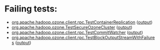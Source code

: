 # Failing tests: 

 * [org.apache.hadoop.ozone.client.rpc.TestContainerReplication](hadoop-ozone/integration-test/org.apache.hadoop.ozone.client.rpc.TestContainerReplication.txt) ([output](hadoop-ozone/integration-test/org.apache.hadoop.ozone.client.rpc.TestContainerReplication-output.txt/))
 * [org.apache.hadoop.ozone.TestSecureOzoneCluster](hadoop-ozone/integration-test/org.apache.hadoop.ozone.TestSecureOzoneCluster.txt) ([output](hadoop-ozone/integration-test/org.apache.hadoop.ozone.TestSecureOzoneCluster-output.txt/))
 * [org.apache.hadoop.ozone.client.rpc.TestCommitWatcher](hadoop-ozone/integration-test/org.apache.hadoop.ozone.client.rpc.TestCommitWatcher.txt) ([output](hadoop-ozone/integration-test/org.apache.hadoop.ozone.client.rpc.TestCommitWatcher-output.txt/))
 * [org.apache.hadoop.ozone.client.rpc.TestBlockOutputStreamWithFailures](hadoop-ozone/integration-test/org.apache.hadoop.ozone.client.rpc.TestBlockOutputStreamWithFailures.txt) ([output](hadoop-ozone/integration-test/org.apache.hadoop.ozone.client.rpc.TestBlockOutputStreamWithFailures-output.txt/))

